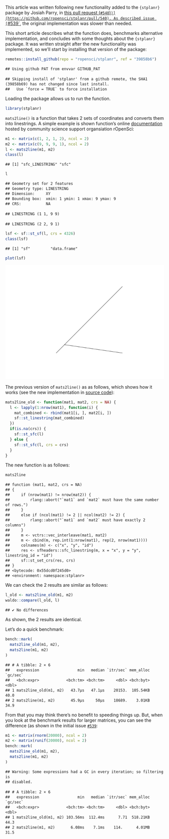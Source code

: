 
This article was written following new functionality added to the
`{stplanr}` package by Josiah Parry, in [this pull request
(`#540`)`)](https://github.com/ropensci/stplanr/pull/540). As described issue [`\#539\`](https://github.com/ropensci/stplanr/issues/539),
the original implementation was slower than needed.

This short article describes what the function does, benchmarks
alternative implementation, and concludes with some thoughts about the
`{stplanr}` package. It was written straight after the new functionality
was implemented, so we’ll start by installing that version of the
package:

``` r
remotes::install_github(repo = "ropensci/stplanr", ref = "39858b6")
```

    ## Using github PAT from envvar GITHUB_PAT

    ## Skipping install of 'stplanr' from a github remote, the SHA1 (39858b69) has not changed since last install.
    ##   Use `force = TRUE` to force installation

Loading the package allows us to run the function.

``` r
library(stplanr)
```

`mats2line()` is a function that takes 2 sets of coordinates and
converts them into linestrings. A simple example is shown function’s
online
[documentation](https://docs.ropensci.org/stplanr/reference/mats2line.html)
hosted by community science support organsiation rOpenSci:

``` r
m1 <- matrix(c(1, 2, 1, 2), ncol = 2)
m2 <- matrix(c(9, 9, 9, 1), ncol = 2)
l <- mats2line(m1, m2)
class(l)
```

    ## [1] "sfc_LINESTRING" "sfc"

``` r
l
```

    ## Geometry set for 2 features 
    ## Geometry type: LINESTRING
    ## Dimension:     XY
    ## Bounding box:  xmin: 1 ymin: 1 xmax: 9 ymax: 9
    ## CRS:           NA

    ## LINESTRING (1 1, 9 9)

    ## LINESTRING (2 2, 9 1)

``` r
lsf <- sf::st_sf(l, crs = 4326)
class(lsf)
```

    ## [1] "sf"         "data.frame"

``` r
plot(lsf)
```

![](test-mats2line_files/figure-gfm/unnamed-chunk-3-1.png)<!-- -->

The previous version of `mats2line()` as as follows, which shows how it
works (see the new implementation in [source
code](https://github.com/ropensci/stplanr/blob/39858b69ba1f4ea978a46aec3df0086b9304ce24/R/line_via.R#L19-L47)):

``` r
mats2line_old <- function(mat1, mat2, crs = NA) {
  l <- lapply(1:nrow(mat1), function(i) {
    mat_combined <- rbind(mat1[i, ], mat2[i, ])
    sf::st_linestring(mat_combined)
  })
  if(is.na(crs)) {
    sf::st_sfc(l)
  } else {
    sf::st_sfc(l, crs = crs)
  }
}
```

The new function is as follows:

``` r
mats2line
```

    ## function (mat1, mat2, crs = NA) 
    ## {
    ##     if (nrow(mat1) != nrow(mat2)) {
    ##         rlang::abort("`mat1` and `mat2` must have the same number of rows.")
    ##     }
    ##     else if (ncol(mat1) != 2 || ncol(mat2) != 2) {
    ##         rlang::abort("`mat1` and `mat2` must have exactly 2 columns")
    ##     }
    ##     m <- vctrs::vec_interleave(mat1, mat2)
    ##     m <- cbind(m, rep.int(1:nrow(mat1), rep(2, nrow(mat1))))
    ##     colnames(m) <- c("x", "y", "id")
    ##     res <- sfheaders::sfc_linestring(m, x = "x", y = "y", linestring_id = "id")
    ##     sf::st_set_crs(res, crs)
    ## }
    ## <bytecode: 0x55dcd0f245d0>
    ## <environment: namespace:stplanr>

We can check the 2 results are similar as follows:

``` r
l_old <- mats2line_old(m1, m2)
waldo::compare(l_old, l)
```

    ## ✔ No differences

As shown, the 2 results are identical.

Let’s do a quick benchmark:

``` r
bench::mark(
  mats2line_old(m1, m2),
  mats2line(m1, m2)
)
```

    ## # A tibble: 2 × 6
    ##   expression                 min   median `itr/sec` mem_alloc `gc/sec`
    ##   <bch:expr>            <bch:tm> <bch:tm>     <dbl> <bch:byt>    <dbl>
    ## 1 mats2line_old(m1, m2)   43.7µs   47.1µs    20153.  105.54KB     40.0
    ## 2 mats2line(m1, m2)       45.9µs     50µs    18689.    3.01KB     34.9

From that you may think there’s no benefit to speeding things up. But,
when you look at the benchmark results for larger matrices, you can see
the difference (as shown in the initial issue
[`#539`](https://github.com/ropensci/stplanr/issues/539):

``` r
m1 <- matrix(rnorm(20000), ncol = 2)
m2 <- matrix(runif(20000), ncol = 2)
bench::mark(
  mats2line_old(m1, m2),
  mats2line(m1, m2)
)
```

    ## Warning: Some expressions had a GC in every iteration; so filtering is
    ## disabled.

    ## # A tibble: 2 × 6
    ##   expression                 min   median `itr/sec` mem_alloc `gc/sec`
    ##   <bch:expr>            <bch:tm> <bch:tm>     <dbl> <bch:byt>    <dbl>
    ## 1 mats2line_old(m1, m2) 103.56ms  112.4ms      7.71  518.21KB     44.3
    ## 2 mats2line(m1, m2)       6.08ms    7.1ms    114.      4.01MB     31.5

<!-- 
&#10;
```r
remotes::install_cran("rsgeo")
```
&#10;
&#10;```r
packageVersion("rsgeo")
```
&#10;
The new implementation uses the `{rsgeo}` package by default, which can be installed as follows:
&#10;If this is the first time installing the package and you have Rust installed, it may take some time.
This is because the package is compiled from source code, which is a bit slower than installing a pre-compiled binary.
&#10;You can check which version of the package you have installed as follows (`{rsgeo}` version 0.1.6 or later is required):
-->
